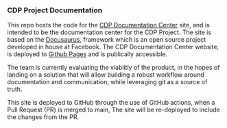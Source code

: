 ### CDP Project Documentation 

This repo hosts the code for the [CDP Documentation Center](https://cdp-ucsc.github.io/doc) site, and is intended to be 
the documentation center for the CDP Project. The site is based on the [Docusaurus](https://docusaurus.io/), framework which is an open source project developed in house at Facebook. The CDP Documentation Center website, is deployed to [Github Pages](https://pages.github.com/) and is publically accessible. 

The team is currently evaluating the viablitly of the product, in the hopes of landing on a solution that will allow building a robust workflow around documentation and communication, while leveraging git as a source of truth.

This site is deployed to GitHub through the use of GitHub actions, when a Pull Request (PR) is merged to main, The site will be re-deployed to include the changes from the PR.

